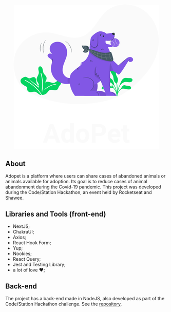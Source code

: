 <h4 align="center">
  <img src="./public/logo.svg"/><br>
</h4>

## About
Adopet is a platform where users can share cases of abandoned animals or animals available for adoption. Its goal is to reduce cases of animal abandonment during the Covid-19 pandemic. This project was developed during the Code/Station Hackathon, an event held by Rocketseat and Shawee.

## Libraries and Tools (front-end)
  - NextJS;
  - ChakraUI;
  - Axios;
  - React Hook Form;
  - Yup;
  - Nookies;
  - React Query;
  - Jest and Testing Library;
  - a lot of love :heart:;
  
## Back-end
The project has a back-end made in NodeJS, also developed as part of the Code/Station Hackathon challenge. See the [repository](https://github.com/luispaulopinto/adopet-server). 
